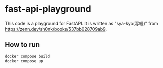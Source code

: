 # fast-api-playground
This code is a playground for FastAPI.
It is written as "sya-kyo(写経)" from https://zenn.dev/sh0nk/books/537bb028709ab9.

## How to run
```bash
docker compose build
docker compose up
```
